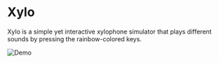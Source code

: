 # Xylo
Xylo is a simple yet interactive xylophone simulator that plays different sounds by pressing the rainbow-colored keys.

![Demo](https://user-images.githubusercontent.com/72225835/148360668-f71a2f3c-05a0-458c-97f4-198af635da64.gif)
